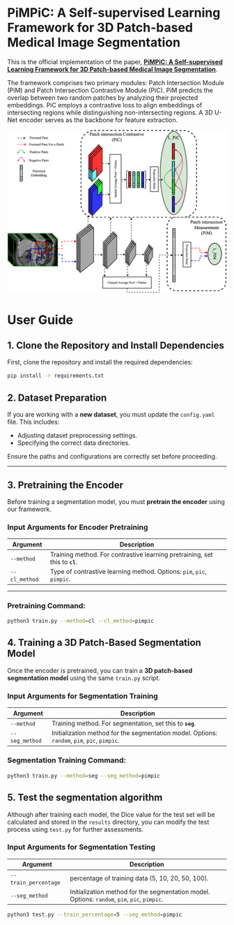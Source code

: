 # PiMPiC: A Self-supervised Learning Framework for 3D Patch-based Medical Image Segmentation

This is the official implementation of the paper, **<u>PiMPiC: A Self-supervised Learning Framework for 3D Patch-based Medical Image Segmentation</u>**.


The framework comprises two primary modules: Patch Intersection Module (PiM) and Patch Intersection Contrastive Module (PiC). PiM predicts the overlap between two random patches by analyzing their projected embeddings. PiC employs a contrastive loss to align embeddings of intersecting regions while distinguishing non-intersecting regions. A 3D U-Net encoder serves as the backbone for feature extraction.

![Overall method description.](figures/method.png)




# **User Guide**

## **1. Clone the Repository and Install Dependencies**
First, clone the repository and install the required dependencies:

```sh
pip install -r requirements.txt
```

## **2. Dataset Preparation**
If you are working with a **new dataset**, you must update the `config.yaml` file. This includes:
- Adjusting dataset preprocessing settings.
- Specifying the correct data directories.

Ensure the paths and configurations are correctly set before proceeding.

---

## **3. Pretraining the Encoder**
Before training a segmentation model, you must **pretrain the encoder** using our framework.
### **Input Arguments for Encoder Pretraining**
| Argument      | Description |
|--------------|------------|
| `--method`   | Training method. For contrastive learning pretraining, set this to **`cl`**. |
| `--cl_method` | Type of contrastive learning method. Options: `pim`, `pic`, `pimpic`. |

---

### **Pretraining Command:**
```sh
python3 train.py --method=cl --cl_method=pimpic
```

## **4. Training a 3D Patch-Based Segmentation Model**
Once the encoder is pretrained, you can train a **3D patch-based segmentation model** using the same `train.py` script.

### **Input Arguments for Segmentation Training**
| Argument      | Description |
|--------------|------------|
| `--method`   | Training method. For segmentation, set this to **`seg`**. |
| `--seg_method` | Initialization method for the segmentation model. Options: `random`, `pim`, `pic`, `pimpic`. |


### **Segmentation Training Command:**
```sh
python3 train.py --method=seg --seg_method=pimpic
```

## **5. Test the segmentation algorithm**
Although after training each model, the Dice value for the test set will be calculated and stored in the `results` directory, you can modify the test process using `test.py` for further assessments.

### **Input Arguments for Segmentation Testing**
| Argument      | Description |
|--------------|------------|
| `--train_percentage`   | percentage of training data (5, 10, 20, 50, 100). |
| `--seg_method` | Initialization method for the segmentation model. Options: `random`, `pim`, `pic`, `pimpic`. |

```sh
python3 test.py --train_percentage=5 --seg_method=pimpic
```